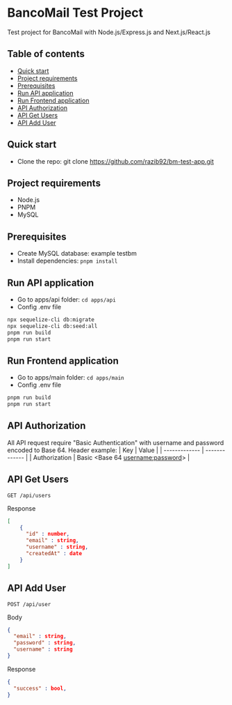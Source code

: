 # BancoMail Test Project

Test project for BancoMail with Node.js/Express.js and Next.js/React.js


## Table of contents

- [Quick start](#quick-start)
- [Project requirements](#project-requirements)
- [Prerequisites](#prerequisites)
- [Run API application](#run-api-application)
- [Run Frontend application](#run-frontend-application)
- [API Authorization](#api-authorization)
- [API Get Users](#api-get-users)
- [API Add User](#api-add-user)


## Quick start

- Clone the repo: git clone https://github.com/razib92/bm-test-app.git


## Project requirements

- Node.js
- PNPM
- MySQL


## Prerequisites

- Create MySQL database: example testbm
- Install dependencies: `pnpm install`


## Run API application

- Go to apps/api folder: `cd apps/api`
- Config .env file

```bash
npx sequelize-cli db:migrate
npx sequelize-cli db:seed:all
pnpm run build
pnpm run start
```


## Run Frontend application

- Go to apps/main folder: `cd apps/main`
- Config .env file

```bash
pnpm run build
pnpm run start
```


## API Authorization

All API request require "Basic Authentication" with username and password encoded to Base 64.
Header example:
| Key | Value |
| ------------- | ------------- |
| Authorization | Basic <Base 64 <username:password>> |


## API Get Users

```http
GET /api/users
```

Response

```json
[
    {
      "id" : number,
      "email" : string,
      "username" : string,
      "createdAt" : date
    }
]
```


## API Add User

```http
POST /api/user
```

Body

```json
{
  "email" : string,
  "password" : string,
  "username" : string
}
```

Response

```json
{
  "success" : bool,
}
```
